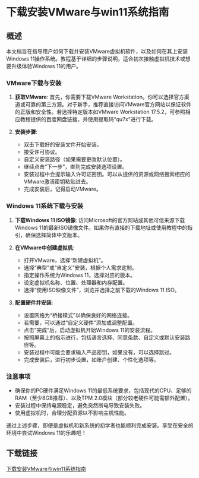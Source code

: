 # 下载安装VMware与win11系统指南

## 概述

本文档旨在指导用户如何下载并安装VMware虚拟机软件，以及如何在其上安装Windows 11操作系统。教程基于详细的步骤说明，适合初次接触虚拟机技术或想要升级体验Windows 11的用户。

### VMware下载与安装

1. **获取VMware**: 首先，你需要下载VMware Workstation。你可以选择官方渠道或可靠的第三方源。对于新手，推荐直接访问VMware官方网站以保证软件的正版和安全性。若选择特定版本如VMware Workstation 17.5.2，可参照相应教程提供的百度网盘链接，并使用提取码“qu7x”进行下载。

2. **安装步骤**:
   - 双击下载好的安装文件开始安装。
   - 接受许可协议。
   - 自定义安装路径（如果需要更改默认位置）。
   - 继续点击“下一步”，直到完成安装选项设置。
   - 安装过程中会提示输入许可证密钥。可以从提供的资源或网络搜索相应的VMware激活密钥粘贴进去。
   - 完成安装后，记得启动VMware。

### Windows 11系统下载与安装

1. **下载Windows 11 ISO镜像**: 访问Microsoft的官方网站或其他可信来源下载Windows 11的最新ISO镜像文件。如果你有直接的下载地址或使用教程中的指引，确保选择简体中文版本。

2. **在VMware中创建虚拟机**:
   - 打开VMware，选择“新建虚拟机”。
   - 选择“典型”或“自定义”安装，根据个人需求定制。
   - 指定操作系统为Windows 11，选择对应的版本。
   - 设定虚拟机名称、位置、处理器和内存配置。
   - 选择“使用ISO映像文件”，浏览并选择之前下载的Windows 11 ISO。

3. **配置硬件并安装**:
   - 设置网络为“桥接模式”以确保良好的网络连接。
   - 若需要，可以通过“自定义硬件”添加或调整配置。
   - 点击“完成”后，启动虚拟机开始Windows 11的安装流程。
   - 按照屏幕上的指示进行，包括语言选择、同意条款、自定义或默认安装路径等。
   - 安装过程中可能会要求输入产品密钥，如果没有，可以选择跳过。
   - 完成安装后，进行初步设置，如账户创建、个性化选项等。

### 注意事项

- 确保你的PC硬件满足Windows 11的最低系统要求，包括现代的CPU、足够的RAM（至少8GB推荐）、以及TPM 2.0模块（部分较老硬件可能需额外配置）。
- 安装过程中保持电源稳定，避免突然断电导致安装失败。
- 使用虚拟机时，合理分配资源以不影响主机性能。

通过上述步骤，即便是虚拟机和新系统的初学者也能顺利完成安装。享受在安全的环境中尝试Windows 11的乐趣吧！

## 下载链接

[下载安装VMware与win11系统指南](https://pan.quark.cn/s/c28807da9513)